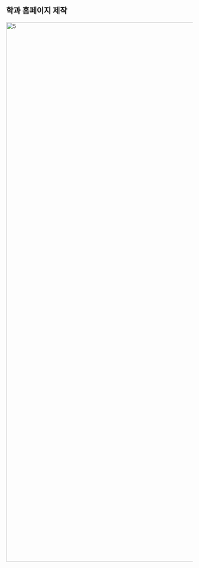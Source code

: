 ## 학과 홈페이지 제작
<img width="1453" alt="5" src="https://github.com/whiteDwarff/Cordova/assets/115057117/12cefe69-b42f-41c9-941f-3ff6460b570d">
